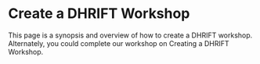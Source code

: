 # Create a DHRIFT Workshop

This page is a synopsis and overview of how to create a DHRIFT workshop. Alternately, you could complete our workshop on Creating a DHRIFT Workshop. <insert link> 
